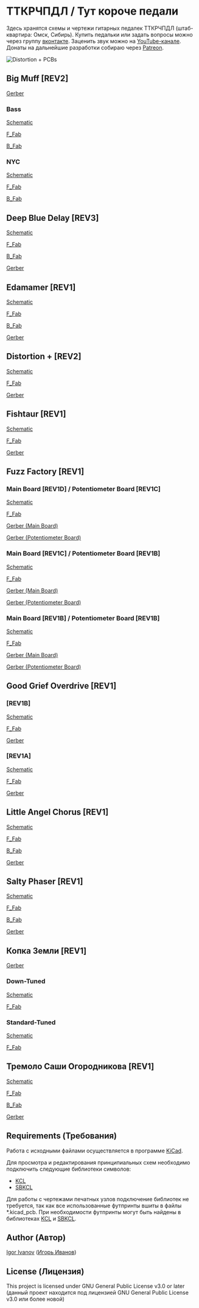 # ТТКРЧПДЛ / Тут короче педали

Здесь хранятся схемы и чертежи гитарных педалек ТТКРЧПДЛ (штаб-квартира: Омск, Сибирь). Купить педальки или задать вопросы можно через группу [вконтакте](http://vk.com/stompboxes). Заценить звук можно на [YouTube-канале](http://youtube.com/channel/UCtStMn9qLL_V5MzlzgSMkUA). Донаты на дальнейшие разработки собираю через [Patreon](http://patreon.com/stompboxes).

![Distortion + PCBs](http://sun9-67.userapi.com/ioU71lmwXr9TK0_9o4IcflxXugrnQxBiaA8EZA/to2xvcd5ym0.jpg)

## Big Muff [REV2]

[Gerber](/big_muff_r2a/output/big_muff_r2a_gerber.zip)

### Bass

[Schematic](/big_muff_r2a/bass/output/big_muff_r2a_bass_schematic.pdf)

[F_Fab](/big_muff_r2a/bass/output/big_muff_r2a_bass_fab_top.pdf)

[B_Fab](/big_muff_r2a/bass/output/big_muff_r2a_bass_fab_bottom.pdf)

### NYC

[Schematic](/big_muff_r2a/nyc/output/big_muff_r2a_nyc_schematic.pdf)

[F_Fab](/big_muff_r2a/nyc/output/big_muff_r2a_nyc_fab_top.pdf)

[B_Fab](/big_muff_r2a/nyc/output/big_muff_r2a_nyc_fab_bottom.pdf)

## Deep Blue Delay [REV3]

[Schematic](/deep_blue_delay_r3b/output/deep_blue_delay_r3b_schematic.pdf)

[F_Fab](/deep_blue_delay_r3b/output/deep_blue_delay_r3b_fab_top.pdf)

[B_Fab](/deep_blue_delay_r3b/output/deep_blue_delay_r3b_fab_bottom.pdf)

[Gerber](/deep_blue_delay_r3b/output/deep_blue_delay_r3b_gerber.zip)

## Edamamer [REV1]

[Schematic](/edamamer_r1a/output/edamamer_r1a_schematic.pdf)

[F_Fab](/edamamer_r1a/output/edamamer_r1a_fab_top.pdf)

[B_Fab](/edamamer_r1a/output/edamamer_r1a_fab_bottom.pdf)

[Gerber](/edamamer_r1a/output/edamamer_r1a_gerber.zip)

## Distortion + [REV2]

[Schematic](/distortion_+_r2a/output/distortion_+_r2a_schematic.pdf)

[F_Fab](/distortion_+_r2a/output/distortion_+_r2a_fab_top.pdf)

[Gerber](/distortion_+_r2a/output/distortion_+_r2a_gerber.zip)

## Fishtaur [REV1]

[Schematic](/fishtaur_r1a/output/fishtaur_r1a_schematic.pdf)

[F_Fab](/fishtaur_r1a/output/fishtaur_r1a_fab_top.pdf)

[Gerber](/fishtaur_r1a/output/fishtaur_r1a_gerber.zip)

## Fuzz Factory [REV1]

### Main Board [REV1D] / Potentiometer Board [REV1C]

[Schematic](/fuzz_factory_r1d_r1c/output/fuzz_factory_r1d_r1c_schematic.pdf)

[F_Fab](/fuzz_factory_r1d_r1c/output/fuzz_factory_r1d_r1c_fab_top.pdf)

[Gerber (Main Board)](/fuzz_factory_r1d_r1c/output/fuzz_factory_main_board_r1d_gerber.zip)

[Gerber (Potentiometer Board)](/fuzz_factory_r1d_r1c/output/fuzz_factory_potentiometer_board_r1c_gerber.zip)

### Main Board [REV1C] / Potentiometer Board [REV1B]

[Schematic](/fuzz_factory_r1c_r1b/output/fuzz_factory_r1c_r1b_schematic.pdf)

[F_Fab](/fuzz_factory_r1c_r1b/output/fuzz_factory_r1c_r1b_fab_top.pdf)

[Gerber (Main Board)](/fuzz_factory_r1c_r1b/output/fuzz_factory_main_board_r1c_gerber.zip)

[Gerber (Potentiometer Board)](/fuzz_factory_r1b_r1b/output/fuzz_factory_potentiometer_board_r1b_gerber.zip)

### Main Board [REV1B] / Potentiometer Board [REV1B]

[Schematic](/fuzz_factory_r1b_r1b/output/fuzz_factory_r1b_r1b_schematic.pdf)

[F_Fab](/fuzz_factory_r1b_r1b/output/fuzz_factory_r1b_r1b_fab_top.pdf)

[Gerber (Main Board)](/fuzz_factory_r1b_r1b/output/fuzz_factory_main_board_r1b_gerber.zip)

[Gerber (Potentiometer Board)](/fuzz_factory_r1b_r1b/output/fuzz_factory_potentiometer_board_r1b_gerber.zip)

## Good Grief Overdrive [REV1]

### [REV1B]

[Schematic](/good_grief_overdrive_r1b/output/good_grief_overdrive_r1b_schematic.pdf)

[F_Fab](/good_grief_overdrive_r1b/output/good_grief_overdrive_r1b_fab_top.pdf)

[Gerber](/good_grief_overdrive_r1b/output/good_grief_overdrive_r1b_gerber.zip)

### [REV1A]

[Schematic](/good_grief_overdrive_r1a/output/good_grief_overdrive_r1a_schematic.pdf)

[F_Fab](/good_grief_overdrive_r1a/output/good_grief_overdrive_r1a_fab_top.pdf)

[Gerber](/good_grief_overdrive_r1a/output/good_grief_overdrive_r1a_gerber.zip)

## Little Angel Chorus [REV1]

[Schematic](/little_angel_chorus_r1a/output/little_angel_chorus_r1a_schematic.pdf)

[F_Fab](/little_angel_chorus_r1a/output/little_angel_chorus_r1a_fab_top.pdf)

[B_Fab](/little_angel_chorus_r1a/output/little_angel_chorus_r1a_fab_bottom.pdf)

[Gerber](/little_angel_chorus_r1a/output/little_angel_chorus_r1a_gerber.zip)

## Salty Phaser [REV1]

[Schematic](/salty_phaser_r1a/output/salty_phaser_r1a_schematic.pdf)

[F_Fab](/salty_phaser_r1a/output/salty_phaser_r1a_fab_top.pdf)

[B_Fab](/salty_phaser_r1a/output/salty_phaser_r1a_fab_bottom.pdf)

[Gerber](/salty_phaser_r1a/output/salty_phaser_r1a_gerber.zip)

## Копка Земли [REV1]

[Gerber](/копка_земли_r1a/output/копка_земли_r1a_gerber.zip)

### Down-Tuned

[Schematic](/копка_земли_r1a/down-tuned/output/копка_земли_r1a_down-tuned_schematic.pdf)

[F_Fab](/копка_земли_r1a/down-tuned/output/копка_земли_r1a_down-tuned_fab_top.pdf)

### Standard-Tuned

[Schematic](/копка_земли_r1a/standard-tuned/output/копка_земли_r1a_standard-tuned_schematic.pdf)

[F_Fab](/копка_земли_r1a/standard-tuned/output/копка_земли_r1a_standard-tuned_fab_top.pdf)

## Тремоло Саши Огородникова [REV1]

[Schematic](/тремоло_саши_огородникова_r1a/output/тремоло_саши_огородникова_r1a_schematic.pdf)

[F_Fab](/тремоло_саши_огородникова_r1a/output/тремоло_саши_огородникова_r1a_fab_top.pdf)

[B_Fab](/тремоло_саши_огородникова_r1a/output/тремоло_саши_огородникова_r1a_fab_bottom.pdf)

[Gerber](/тремоло_саши_огородникова_r1a/output/тремоло_саши_огородникова_r1a_gerber.zip)

## Requirements (Требования)

Работа с исходными файлами осуществляется в программе [KiCad](http://kicad-pcb.org).

Для просмотра и редактирования принципиальных схем необходимо подключить следующие библиотеки символов:
* [KCL](http://github.com/Adept666/KCL)
* [SBKCL](http://github.com/Adept666/stompboxes/tree/master/SBKCL)

Для работы с чертежами печатных узлов подключение библиотек не требуется, так как все использованные футпринты вшиты в файлы *.kicad_pcb. При необходимости футпринты могут быть найдены в библиотеках [KCL](http://github.com/Adept666/KCL) и [SBKCL](http://github.com/Adept666/stompboxes/tree/master/SBKCL).

## Author (Автор)

[Igor Ivanov](http://vk.com/igor_ivanov_93) ([Игорь Иванов](http://vk.com/igor_ivanov_93))

## License (Лицензия)

This project is licensed under GNU General Public License v3.0 or later (данный проект находится под лицензией GNU General Public License v3.0 или более новой)

